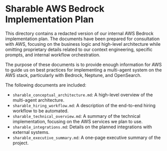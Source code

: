 # Sharable AWS Bedrock Implementation Plan

This directory contains a redacted version of our internal AWS Bedrock implementation plan. The documents have been prepared for consultation with AWS, focusing on the business logic and high-level architecture while omitting proprietary details related to our context engineering, specific prompts, and internal workflow orchestration.

The purpose of these documents is to provide enough information for AWS to guide us on best practices for implementing a multi-agent system on the AWS stack, particularly with Bedrock, Neptune, and OpenSearch.

The following documents are included:

*   `sharable_conceptual_architecture.md`: A high-level overview of the multi-agent architecture.
*   `sharable_hiring_workflow.md`: A description of the end-to-end hiring workflow to be automated.
*   `sharable_technical_overview.md`: A summary of the technical implementation, focusing on the AWS services we plan to use.
*   `sharable_integrations.md`: Details on the planned integrations with external systems.
*   `sharable_executive_summary.md`: A one-page executive summary of the project.

